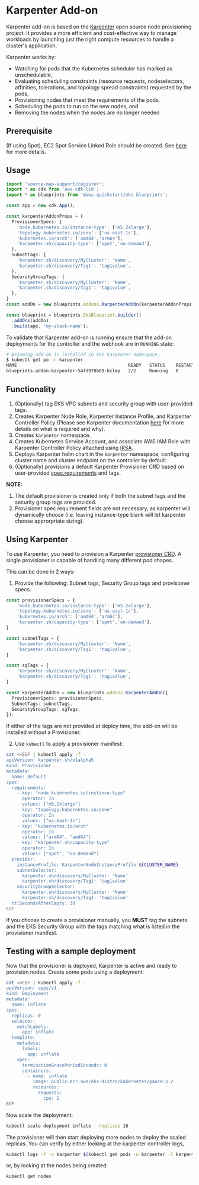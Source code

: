 # Karpenter Add-on

Karpenter add-on is based on the [Karpenter](https://github.com/aws/karpenter) open source node provisioning project. It provides a more efficient and cost-effective way to manage workloads by launching just the right compute resources to handle a cluster's application. 

Karpenter works by:

* Watching for pods that the Kubernetes scheduler has marked as unschedulable,
* Evaluating scheduling constraints (resource requests, nodeselectors, affinities, tolerations, and topology spread constraints) requested by the pods,
* Provisioning nodes that meet the requirements of the pods,
* Scheduling the pods to run on the new nodes, and
* Removing the nodes when the nodes are no longer needed

## Prerequisite

(If using Spot), EC2 Spot Service Linked Role should be created. See [here](https://docs.aws.amazon.com/batch/latest/userguide/spot_fleet_IAM_role.html) for more details.

## Usage

```typescript
import 'source-map-support/register';
import * as cdk from 'aws-cdk-lib';
import * as blueprints from '@aws-quickstart/eks-blueprints';

const app = new cdk.App();

const karpenterAddonProps = {
  ProvisionerSpecs: {
    'node.kubernetes.io/instance-type': ['m5.2xlarge'],
    'topology.kubernetes.io/zone': ['us-east-1c'],
    'kubernetes.io/arch': ['amd64','arm64'],
    'karpenter.sh/capacity-type': ['spot','on-demand'],
  },
  SubnetTags: {
    'karpenter.sh/discovery/MyCluster': 'Name',
    'karpenter.sh/discovery/Tag1': 'tag1value',
  },
  SecurityGroupTags: {
    'karpenter.sh/discovery/MyCluster': 'Name',
    'karpenter.sh/discovery/Tag1': 'tag1value',
  },
}
const addOn = new blueprints.addons.KarpenterAddOn(karpenterAddonProps);

const blueprint = blueprints.EksBlueprint.builder()
  .addOns(addOn)
  .build(app, 'my-stack-name');
```

To validate that Karpenter add-on is running ensure that the add-on deployments for the controller and the webhook are in `RUNNING` state:

```bash
# Assuming add-on is installed in the karpenter namespace.
$ kubectl get po -n karpenter
NAME                                          READY   STATUS    RESTARTS   AGE
blueprints-addon-karpenter-54fd978b89-hclmp   2/2     Running   0          99m
```

## Functionality

1. (Optionally) tag EKS VPC subnets and security group with user-provided tags.
2. Creates Karpenter Node Role, Karpenter Instance Profile, and Karpenter Controller Policy (Please see Karpenter documentation [here](https://karpenter.sh/docs/getting-started/) for more details on what is required and why).
3. Creates `karpenter` namespace.
4. Creates Kubernetes Service Account, and associate AWS IAM Role with Karpenter Controller Policy attached using [IRSA](https://docs.aws.amazon.com/emr/latest/EMR-on-EKS-DevelopmentGuide/setting-up-enable-IAM.html).
5. Deploys Karpenter helm chart in the `karpenter` namespace, configuring cluster name and cluster endpoint on the controller by default.
6. (Optionally) provisions a default Karpenter Provisioner CRD based on user-provided [spec.requirements](https://karpenter.sh/docs/provisioner/#specrequirements) and tags. 

**NOTE:**
1. The default provisioner is created only if both the subnet tags and the security group tags are provided. 
2. Provisioner spec requirement fields are not necessary, as karpenter will dynamically choose (i.e. leaving instance-type blank will let karpenter choose approrpriate sizing).

## Using Karpenter

To use Karpenter, you need to provision a Karpenter [provisioner CRD](https://karpenter.sh/docs/provisioner/). A single provisioner is capable of handling many different pod shapes.

This can be done in 2 ways:

1. Provide the following: Subnet tags, Security Group tags and provisioner specs.

```typescript
const provisionerSpecs = {
    'node.kubernetes.io/instance-type': ['m5.2xlarge'],
    'topology.kubernetes.io/zone': ['us-east-1c'],
    'kubernetes.io/arch': ['amd64','arm64'],
    'karpenter.sh/capacity-type': ['spot','on-demand'],
}

const subnetTags = {
    'karpenter.sh/discovery/MyCluster': 'Name',
    'karpenter.sh/discovery/Tag1': 'tag1value',
}

const sgTags = {
    'karpenter.sh/discovery/MyCluster': 'Name',
    'karpenter.sh/discovery/Tag1': 'tag1value',
}

const karpenterAddOn = new blueprints.addons.KarpenterAddOn({
  ProvisionerSpecs: provisionerSpecs,
  SubnetTags: subnetTags,
  SecurityGroupTags: sgTags,
});
```

If either of the tags are not provided at deploy time, the add-on will be installed without a Provisioner. 

2. Use `kubectl` to apply a provisioner manifest:
```bash
cat <<EOF | kubectl apply -f -
apiVersion: karpenter.sh/v1alpha5
kind: Provisioner
metadata:
  name: default
spec:
  requirements:
    - key: "node.kubernetes.io/instance-type" 
      operator: In
      values: ["m5.2xlarge"]
    - key: "topology.kubernetes.io/zone" 
      operator: In
      values: ["us-east-1c"]
    - key: "kubernetes.io/arch" 
      operator: In
      values: ["arm64", "amd64"]
    - key: "karpenter.sh/capacity-type" 
      operator: In
      values: ["spot", "on-demand"]
  provider:
    instanceProfile: KarpenterNodeInstanceProfile-${CLUSTER_NAME}
    subnetSelector:
      karpenter.sh/discovery/MyCluster: 'Name'
      karpenter.sh/discovery/Tag1: 'tag1value'
    securityGroupSelector:
      karpenter.sh/discovery/MyCluster: 'Name'
      karpenter.sh/discovery/Tag1: 'tag1value'
  ttlSecondsAfterEmpty: 30
EOF
```

If you choose to create a provisioner manually, you **MUST** tag the subnets and the EKS Security Group with the tags matching what is listed in the provisioner manifest.

## Testing with a sample deployment

Now that the provisioner is deployed, Karpenter is active and ready to provision nodes. Create some pods using a deployment:

```bash
cat <<EOF | kubectl apply -f -
apiVersion: apps/v1
kind: Deployment
metadata:
  name: inflate
spec:
  replicas: 0
  selector:
    matchLabels:
      app: inflate
  template:
    metadata:
      labels:
        app: inflate
    spec:
      terminationGracePeriodSeconds: 0
      containers:
        - name: inflate
          image: public.ecr.aws/eks-distro/kubernetes/pause:3.2
          resources:
            requests:
              cpu: 1
EOF
```

Now scale the deployment:

```bash
kubectl scale deployment inflate --replicas 10
```

The provisioner will then start deploying more nodes to deploy the scaled replicas. You can verify by either looking at the karpenter controller logs,

```bash
kubectl logs -f -n karpenter $(kubectl get pods -n karpenter -l karpenter=controller -o name)
```

or, by looking at the nodes being created:

```bash
kubectl get nodes
```
